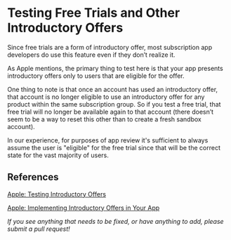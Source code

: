 # Testing Free Trials and Other Introductory Offers

Since free trials are a form of introductory offer, most subscription app developers do use this feature even if they don’t realize it.

As Apple mentions, the primary thing to test here is that your app presents introductory offers only to users that are eligible for the offer.

One thing to note is that once an account has used an introductory offer, that account is no longer eligible to use an introductory offer for any product within the same subscription group. So if you test a free trial, that free trial will no longer be available again to that account (there doesn’t seem to be a way to reset this other than to create a fresh sandbox account).

In our experience, for purposes of app review it's sufficient to always assume the user is "eligible" for the free trial since that will be the correct state for the vast majority of users. 

## References

[Apple: Testing Introductory Offers](https://developer.apple.com/documentation/storekit/in-app_purchase/testing_introductory_offers)

[Apple: Implementing Introductory Offers in Your App](https://developer.apple.com/documentation/storekit/in-app_purchase/subscriptions_and_offers/implementing_introductory_offers_in_your_app)

_If you see anything that needs to be fixed, or have anything to add, please submit a pull request!_